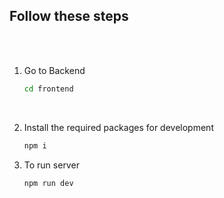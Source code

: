 

<h2>Follow these steps</h2><br><br>

1. Go to Backend
    ```sh
    cd frontend
    ```
    <br>

2. Install the required packages for development
    ```sh
   npm i
    ```
4. To run server
    ```sh
    npm run dev
    ```


